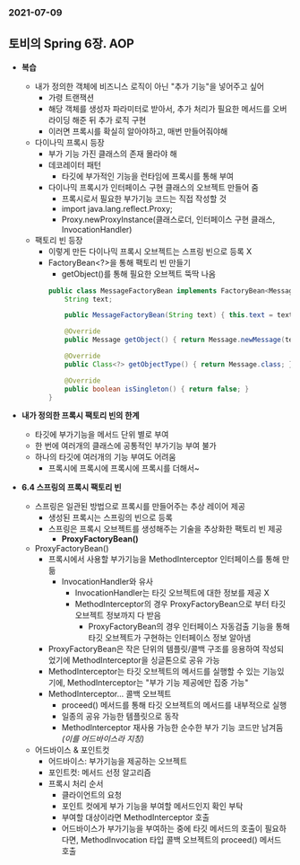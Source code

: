 ### 2021-07-09

## 토비의 Spring 6장. AOP
- **복습**
    - 내가 정의한 객체에 비즈니스 로직이 아닌 "추가 기능"을 넣어주고 싶어
        - 가령 트랜잭션
        - 해당 객체를 생성자 파라미터로 받아서, 추가 처리가 필요한 메서드를 오버라이딩 해준 뒤 추가 로직 구현
        - 이러면 프록시를 확실히 알아야하고, 매번 만들어줘야해
    - 다이나믹 프록시 등장
        - 부가 기능 가진 클래스의 존재 몰라야 해
        - 데코레이터 패턴
            - 타깃에 부가적인 기능을 런타임에 프록시를 통해 부여
        - 다이나믹 프록시가 인터페이스 구현 클래스의 오브젝트 만들어 줌
            - 프록시로서 필요한 부가기능 코드는 직접 작성할 것
            - import java.lang.reflect.Proxy;
            - Proxy.newProxyInstance(클래스로더, 인터페이스 구현 클래스, InvocationHandler)
    - 팩토리 빈 등장
        - 이렇게 만든 다이나믹 프록시 오브젝트는 스프링 빈으로 등록 X
        - FactoryBean<?>을 통해 팩토리 빈 만들기
            - getObject()를 통해 필요한 오브젝트 뚝딱 나옴
            ```java
            public class MessageFactoryBean implements FactoryBean<Message> {
                String text;
            
                public MessageFactoryBean(String text) { this.text = text; }
            
                @Override
                public Message getObject() { return Message.newMessage(text); }
            
                @Override
                public Class<?> getObjectType() { return Message.class; }
            
                @Override
                public boolean isSingleton() { return false; }
            }
            ```

- **내가 정의한 프록시 팩토리 빈의 한계**
    - 타깃에 부가기능을 메서드 단위 별로 부여
    - 한 번에 여러개의 클래스에 공통적인 부가기능 부여 불가
    - 하나의 타깃에 여러개의 기능 부여도 어려움
        - 프록시에 프록시에 프록시에 프록시를 더해서~

- **6.4 스프링의 프록시 팩토리 빈**
    - 스프링은 일관된 방법으로 프록시를 만들어주는 추상 레이어 제공
        - 생성된 프록시는 스프링의 빈으로 등록
        - 스프링은 프록시 오브젝트를 생성해주는 기술을 추상화한 팩토리 빈 제공
            - **ProxyFactoryBean()**
    - ProxyFactoryBean() 
        - 프록시에서 사용할 부가기능을 MethodInterceptor 인터페이스를 통해 만듦
            - InvocationHandler와 유사
                - InvocationHandler는 타깃 오브젝트에 대한 정보를 제공 X
                - MethodInterceptor의 경우 ProxyFactoryBean으로 부터 타깃 오브젝트 정보까지 다 받음
                    - ProxyFactoryBean의 경우 인터페이스 자동검출 기능을 통해 타깃 오브젝트가 구현하는 인터페이스 정보 알아냄
        - ProxyFactoryBean은 작은 단위의 템플릿/콜백 구조를 응용하여 작성되었기에 MethodInterceptor을 싱글톤으로 공유 가능
        - MethodInterceptor는 타깃 오브젝트의 메서드를 실행할 수 있는 기능있기에, MethodInterceptor는 "부가 기능 제공에만 집중 가능"
        - MethodInterceptor... 콜백 오브젝트
            - proceed() 메서드를 통해 타깃 오브젝트의 메서드를 내부적으로 실행
            - 일종의 공유 가능한 템플릿으로 동작
            - MethodInterceptor 재사용 가능한 순수한 부가 기능 코드만 남겨둠 *(이를 어드바이스라 지칭)*
    - 어드바이스 & 포인트컷
        - 어드바이스: 부가기능을 제공하는 오브젝트
        - 포인트컷: 메서드 선정 알고리즘
        - 프록시 처리 순서
            - 클라이언트의 요청
            - 포인트 컷에게 부가 기능을 부여할 메서드인지 확인 부탁
            - 부여할 대상이라면 MethodInterceptor 호출
            - 어드바이스가 부가기능을 부여하는 중에 타깃 메서드의 호출이 필요하다면, MethodInvocation 타입 콜백 오브젝트의 proceed() 메서드 호출
            
            
            
        
